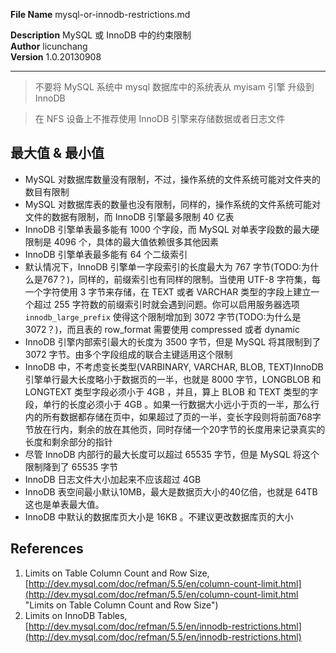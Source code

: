**File Name** mysql-or-innodb-restrictions.md  

**Description**  MySQL 或 InnoDB 中的约束限制  
**Author** licunchang  
**Version** 1.0.20130908  

------

> 不要将 MySQL 系统中 mysql 数据库中的系统表从 myisam 引擎 升级到 InnoDB

> 在 NFS 设备上不推荐使用 InnoDB 引擎来存储数据或者日志文件

## 最大值 & 最小值

* MySQL 对数据库数量没有限制，不过，操作系统的文件系统可能对文件夹的数目有限制
* MySQL 对数据库表的数量也没有限制，同样的，操作系统的文件系统可能对文件的数据有限制，而 InnoDB 引擎最多限制 40 亿表
* InnoDB 引擎单表最多能有 1000 个字段，而 MySQL 对单表字段数的最大硬限制是 4096 个，具体的最大值依赖很多其他因素
* InnoDB 引擎单表最多能有 64 个二级索引
* 默认情况下，InnoDB 引擎单一字段索引的长度最大为 767 字节(TODO:为什么是767？)，同样的，前缀索引也有同样的限制。当使用 UTF-8 字符集，每一个字符使用 3 字节来存储，在 TEXT 或者 VARCHAR 类型的字段上建立一个超过 255 字符数的前缀索引时就会遇到问题。你可以启用服务器选项 `innodb_large_prefix` 使得这个限制增加到 3072 字节(TODO:为什么是3072？)，而且表的 row_format 需要使用 compressed 或者 dynamic
* InnoDB 引擎内部索引最大的长度为 3500 字节，但是 MySQL 将其限制到了 3072 字节。由多个字段组成的联合主键适用这个限制
* InnoDB 中，不考虑变长类型(VARBINARY, VARCHAR, BLOB, TEXT)InnoDB 引擎单行最大长度略小于数据页的一半，也就是 8000 字节，LONGBLOB 和 LONGTEXT 类型字段必须小于 4GB ，并且，算上 BLOB 和 TEXT 类型的字段，单行的长度必须小于 4GB 。如果一行数据大小远小于页的一半，那么行内的所有数据都存储在页中，如果超过了页的一半，变长字段则将前面768字节放在行内，剩余的放在其他页，同时存储一个20字节的长度用来记录真实的长度和剩余部分的指针
* 尽管 InnoDB 内部行的最大长度可以超过 65535 字节，但是 MySQL 将这个限制降到了 65535 字节
* InnoDB 日志文件大小加起来不应该超过 4GB
* InnoDB 表空间最小默认10MB，最大是数据页大小的40亿倍，也就是 64TB 这也是单表最大值。
* InnoDB 中默认的数据库页大小是 16KB 。不建议更改数据库页的大小

## References

1. Limits on Table Column Count and Row Size, [http://dev.mysql.com/doc/refman/5.5/en/column-count-limit.html](http://dev.mysql.com/doc/refman/5.5/en/column-count-limit.html "Limits on Table Column Count and Row Size")
2. Limits on InnoDB Tables, [http://dev.mysql.com/doc/refman/5.5/en/innodb-restrictions.html](http://dev.mysql.com/doc/refman/5.5/en/innodb-restrictions.html)  
